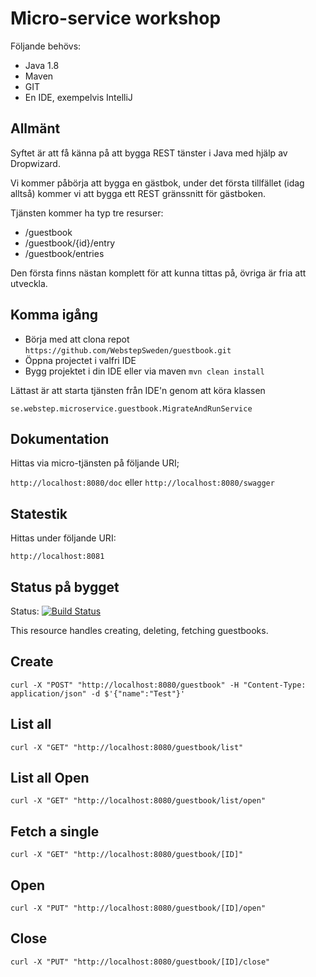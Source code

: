 # Micro-service workshop

Följande behövs:

* Java 1.8
* Maven
* GIT
* En IDE, exempelvis IntelliJ

## Allmänt
Syftet är att få känna på att bygga REST tänster i Java med hjälp av Dropwizard.

Vi kommer påbörja att bygga en gästbok, under det första tillfället (idag alltså) kommer vi
att bygga ett REST gränssnitt för gästboken.

Tjänsten kommer ha typ tre resurser:

* /guestbook
* /guestbook/{id}/entry
* /guestbook/entries

Den första finns nästan komplett för att kunna tittas på, övriga är fria att utveckla.

## Komma igång
* Börja med att clona repot `https://github.com/WebstepSweden/guestbook.git`
* Öppna projectet i valfri IDE
* Bygg projektet i din IDE eller via maven `mvn clean install`

Lättast är att starta tjänsten från IDE'n genom att köra klassen

`se.webstep.microservice.guestbook.MigrateAndRunService`

## Dokumentation
Hittas via micro-tjänsten på följande URI;

`http://localhost:8080/doc` eller `http://localhost:8080/swagger`

## Statestik
Hittas under följande URI:

`http://localhost:8081`

## Status på bygget
Status: [![Build Status](https://magnum.travis-ci.com/WebstepSweden/guestbook.svg?token=TREsfe1aR4iNYUvrPB2R&branch=master)](https://magnum.travis-ci.com/WebstepSweden/guestbook)


This resource handles creating, deleting, fetching guestbooks.


## Create
`curl -X "POST" "http://localhost:8080/guestbook" -H "Content-Type: application/json" -d $'{"name":"Test"}'`

## List all
`curl -X "GET" "http://localhost:8080/guestbook/list"`

## List all Open
`curl -X "GET" "http://localhost:8080/guestbook/list/open"`

## Fetch a single
`curl -X "GET" "http://localhost:8080/guestbook/[ID]"`

## Open
`curl -X "PUT" "http://localhost:8080/guestbook/[ID]/open"`

## Close
`curl -X "PUT" "http://localhost:8080/guestbook/[ID]/close"`